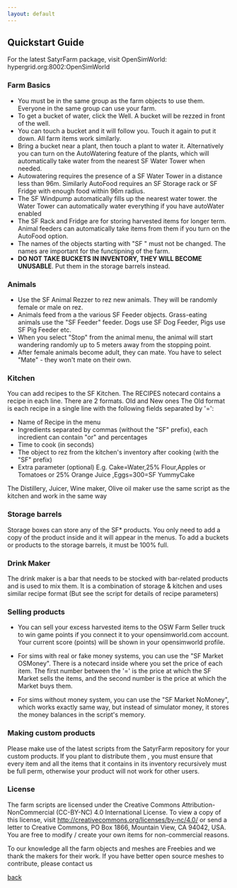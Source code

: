 ```yaml
---
layout: default
---
```


## Quickstart Guide

For the latest  SatyrFarm package, visit OpenSimWorld:  hypergrid.org:8002:OpenSimWorld 

### Farm Basics

- You  must be in the same group as the farm objects to use them. Everyone in the same group can use your farm.
- To get a bucket of water, click the Well. A bucket will be rezzed in front of the well.
- You can touch a bucket and it will follow you. Touch it again to put it down. All farm items work similarly.
- Bring a bucket near a plant, then touch a plant to water it. Alternatively you can turn on the AutoWatering feature of the plants, which will automatically take water from the nearest SF Water Tower when needed.
- Autowatering requires the presence of a SF Water Tower in a distance less than 96m.  Similarly AutoFood requires an SF Storage rack or SF Fridge with enough food within 96m radius. 
- The SF Windpump automatically fills up the nearest water tower. the Water Tower can automatically water everything if you have autoWater enabled
- The SF Rack and Fridge are for storing harvested items for longer term. Animal feeders can automatically take items from them if you turn on the  AutoFood option.
- The names of the objects starting with "SF " must not be changed. The names are important for the functipning of the farm.
- **DO  NOT TAKE BUCKETS IN INVENTORY, THEY WILL BECOME UNUSABLE**. Put them in the storage barrels instead.

### Animals

- Use the SF Animal Rezzer to rez new animals. They will be randomly female or male  on rez. 
- Animals feed from a the various SF Feeder objects. Grass-eating animals use the "SF Feeder" feeder. Dogs use SF Dog Feeder, Pigs use SF Pig Feeder etc.
- When you select "Stop" from the animal menu, the animal will start wandering randomly up to 5 meters away from the stopping point. 
- After female animals become adult, they can mate. You have to select "Mate" - they won't mate on their own. 


### Kitchen

You can add recipes to the SF Kitchen. The RECIPES notecard contains a recipe in each line. There are 2 formats. Old and New ones
The Old format is each recipe in a single line with the following  fields separated by '=': 
- Name of Recipe in the menu
- Ingredients separated by commas (without the "SF" prefix), each incredient can contain "or" and percentages
- Time to cook (in seconds)
- The object to rez from the kitchen's inventory after cooking (with the "SF" prefix)
- Extra parameter (optional)
E.g.
Cake=Water,25% Flour,Apples or Tomatoes or 25% Orange Juice ,Eggs=300=SF YummyCake

The Distillery, Juicer, Wine maker, Olive oil maker use the same script as the kitchen and work in  the same way

### Storage barrels

Storage boxes can store any of the SF* products. You only need to add a copy of the product inside and it will appear in the menus. To add a  buckets or  products to the storage barrels, it  must be 100% full. 


### Drink Maker

The drink maker is a bar that needs to be stocked with bar-related products and is used to mix them. It is a combination of storage & kitchen and uses similar recipe format (But see the script for details of recipe parameters)


### Selling products
- You can sell your excess harvested items to the OSW Farm Seller truck to win game points if you connect it to your opensimworld.com account. Your current score (points) will be shown in your opensimworld profile. 

- For sims with  real or fake money systems, you can use the "SF Market OSMoney". There is a notecard inside where you set the price of each item. The first number between the '=' is  the price at which the SF Market sells the items, and the second number is the price at which the Market buys them. 

- For sims without money system, you can use the "SF Market NoMoney", which works exactly same way, but instead of simulator money, it  stores the money balances in the script's memory.


### Making  custom products

Please make use of the latest scripts from the SatyrFarm repository for your custom products. If you plant to distribute them , you must ensure that every item and all the items that it contains in its inventory recursively must be full perm, otherwise your product will not work for other users. 


### License
The farm scripts are licensed under the Creative Commons Attribution-NonCommercial (CC-BY-NC) 4.0 International License. To view a copy of this license, visit http://creativecommons.org/licenses/by-nc/4.0/ or send a letter to Creative Commons, PO Box 1866, Mountain View, CA 94042, USA. You are free to modify / create your own items for non-commercial reasons.

To our knowledge all the farm objects and meshes are Freebies and we thank the makers for their work. If you have better open source meshes to contribute, please contact us



[back](./)

